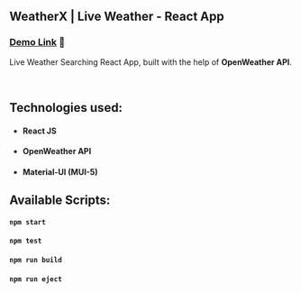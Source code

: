 ## WeatherX | Live Weather - React App

### [Demo Link]() 🔗

Live Weather Searching React App, built with the help of **OpenWeather API**.

<br/>

## Technologies used:

- #### **React JS**
- #### **OpenWeather API**
- #### **Material-UI (MUI-5)**

## Available Scripts:

#### `npm start`

#### `npm test`

#### `npm run build`

#### `npm run eject`
